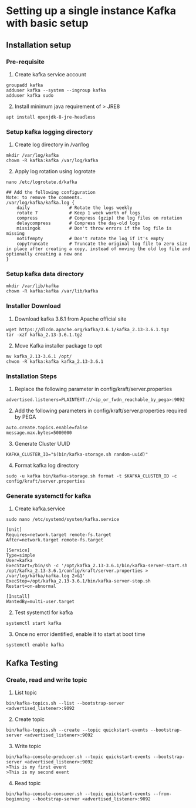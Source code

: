 # Setting up a single instance Kafka with basic setup

## Installation setup

### Pre-requisite

1. Create kafka service account
```
groupadd kafka
adduser kafka --system --ingroup kafka
adduser kafka sudo
```

2. Install minimum java requirement of > JRE8
```
apt install openjdk-8-jre-headless
```

### Setup kafka logging directory
1. Create log directory in /var/log
```
mkdir /var/log/kafka
chown -R kafka:kafka /var/log/kafka
```

2. Apply log rotation using logrotate
```
nano /etc/logrotate.d/kafka

## Add the following configuration
Note: to remove the comments.
/var/log/kafka/kafka.log {
    daily               # Rotate the logs weekly
    rotate 7            # Keep 1 week worth of logs
    compress            # Compress (gzip) the log files on rotation
    delaycompress       # Compress the day-old logs
    missingok           # Don't throw errors if the log file is missing
    notifempty          # Don't rotate the log if it's empty
    copytruncate        # Truncate the original log file to zero size in place after creating a copy, instead of moving the old log file and optionally creating a new one
}
```
### Setup kafka data directory
```
mkdir /var/lib/kafka
chown -R kafka:kafka /var/lib/kafka
```

### Installer Download
1. Download kafka 3.6.1 from Apache official site
```
wget https://dlcdn.apache.org/kafka/3.6.1/kafka_2.13-3.6.1.tgz
tar -xzf kafka_2.13-3.6.1.tgz
```
2. Move Kafka installer package to opt
```
mv kafka_2.13-3.6.1 /opt/
chwon -R kafka:kafka kafka_2.13-3.6.1
```

### Installation Steps
1. Replace the following parameter in config/kraft/server.properties
```
advertised.listeners=PLAINTEXT://<ip_or_fwdn_reachable_by_pega>:9092
```
2. Add the following parameters in config/kraft/server.properties required by PEGA
```
auto.create.topics.enable=false
message.max.bytes=5000000
```
3. Generate Cluster UUID 
```
KAFKA_CLUSTER_ID="$(bin/kafka-storage.sh random-uuid)"
```
4. Format kafka log directory
```
sudo -u kafka bin/kafka-storage.sh format -t $KAFKA_CLUSTER_ID -c config/kraft/server.properties
```
### Generate systemctl for kafka
1. Create kafka.service
```
sudo nano /etc/systemd/system/kafka.service
```
```
[Unit]
Requires=network.target remote-fs.target
After=network.target remote-fs.target

[Service]
Type=simple
User=kafka
ExecStart=/bin/sh -c '/opt/kafka_2.13-3.6.1/bin/kafka-server-start.sh /opt/kafka_2.13-3.6.1/config/kraft/server.properties > /var/log/kafka/kafka.log 2>&1'
ExecStop=/opt/kafka_2.13-3.6.1/bin/kafka-server-stop.sh
Restart=on-abnormal

[Install]
WantedBy=multi-user.target
```
2. Test systemctl for kafka
```
systemctl start kafka
```
3. Once no error identified, enable it to start at boot time
```
systemctl enable kafka
```

## Kafka Testing
### Create, read and write topic
1. List topic
```
bin/kafka-topics.sh --list --bootstrap-server <advertised_listener>:9092
```
2. Create topic
```
bin/kafka-topics.sh --create --topic quickstart-events --bootstrap-server <advertised_listener>:9092
```
3. Write topic
```
bin/kafka-console-producer.sh --topic quickstart-events --bootstrap-server <advertised_listener>:9092
>This is my first event
>This is my second event
```
4. Read topic
```
bin/kafka-console-consumer.sh --topic quickstart-events --from-beginning --bootstrap-server <advertised_listener>:9092
```